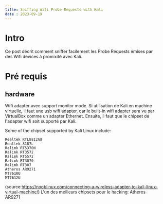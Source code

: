 ```yaml
---
title: Sniffing Wifi Probe Requests with Kali
date : 2023-09-19
---
```


# Intro

Ce post décrit comment sniffer facilement les Probe Requests émises par des Wifi devices à promixité avec Kali.

# Pré requis
## hardware

Wifi adapter avec support monitor mode. Si utilisation de Kali en machine virtuelle, il faut une usb wifi adapter, car le built-in wifi adapter sera vu par VirtualBox comme un adapter Ethernet.
Ensuite, il faut que le chipset de l'adapter wifi soit supporté par Kali.

Some of the chipset supported by Kali Linux include:

    Realtek RTL8812AU
    Realtek 8187L
    Ralink RT5370N
    Ralink RT3572
    Ralink RT5572
    Ralink RT3070
    Ralink RT307
    Atheros AR9271
    MT7610U
    MT7612U
(source:https://nooblinux.com/connecting-a-wireless-adapter-to-kali-linux-virtual-machine/)
L'un des meilleurs chipsets pour le hacking:  Atheros AR9271


